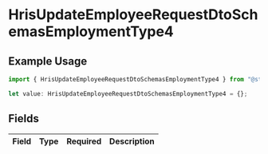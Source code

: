 # HrisUpdateEmployeeRequestDtoSchemasEmploymentType4

## Example Usage

```typescript
import { HrisUpdateEmployeeRequestDtoSchemasEmploymentType4 } from "@stackone/stackone-client-ts/sdk/models/shared";

let value: HrisUpdateEmployeeRequestDtoSchemasEmploymentType4 = {};
```

## Fields

| Field       | Type        | Required    | Description |
| ----------- | ----------- | ----------- | ----------- |